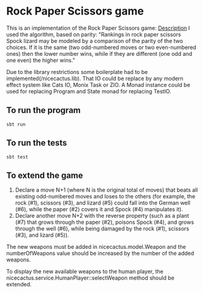 # Rock Paper Scissors game

This is an implementation of the Rock Paper Scissors game: [Description](https://en.wikipedia.org/wiki/Rock_paper_scissors)
I used the algorithm, based on parity:
"Rankings in rock paper scissors Spock lizard may be modeled by a comparison of the parity of the two choices. If it is the same (two odd-numbered moves or two even-numbered ones) then the lower number wins, while if they are different (one odd and one even) the higher wins."

Due to the library restrictions some boilerplate had to be implemented(/nicecactus.lib). That IO could be replace by any modern effect system like Cats IO, Monix Task or ZIO. A Monad instance could be used for replacing Program and State monad for replacing TestIO.

## To run the program

`sbt run`

## To run the tests

`sbt test`

## To extend the game

1. Declare a move N+1 (where N is the original total of moves) that beats all existing odd-numbered moves and loses to the others (for example, the rock (#1), scissors (#3), and lizard (#5) could fall into the German well (#6), while the paper (#2) covers it and Spock (#4) manipulates it).
1. Declare another move N+2 with the reverse property (such as a plant (#7) that grows through the paper (#2), poisons Spock (#4), and grows through the well (#6), while being damaged by the rock (#1), scissors (#3), and lizard (#5)).

The new weapons must be added in nicecactus.model.Weapon and the numberOfWeapons value should be increased by the number of the added weapons.

To display the new available weapons to the human player, the nicecactus.service.HumanPlayer::selectWeapon method should be extended.
